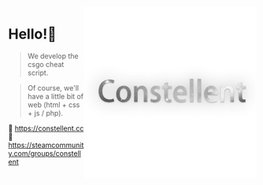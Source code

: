 
<img align="right" src="https://github.com/Constellent/nl_file/raw/main/image/menu_logo.png" width="350" height="350" />

# Hello!👋
> We develop the csgo cheat script.  
  
> Of course, we'll have a little bit of web (html + css + js / php).  

🔗 https://constellent.cc
🔗 https://steamcommunity.com/groups/constellent
